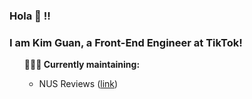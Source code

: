 ### Hola 👋 !!
### I am Kim Guan, a Front-End Engineer at TikTok!

<ul><b>👨🏻‍💻 Currently maintaining:</b>
<ul>
  <li>NUS Reviews (<a href="https://nus-reviews.com">link</a>) </li>
</ul>
</ul>
  

</div>
